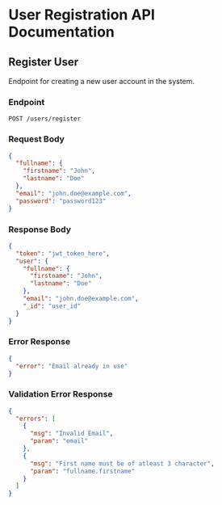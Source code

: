 # User Registration API Documentation

## Register User
Endpoint for creating a new user account in the system.

### Endpoint
`POST /users/register`

### Request Body
```json
{
  "fullname": {
    "firstname": "John",
    "lastname": "Doe"
  },
  "email": "john.doe@example.com",
  "password": "password123"
}
```

### Response Body
```json
{
  "token": "jwt_token_here",
  "user": {
    "fullname": {
      "firstname": "John",
      "lastname": "Doe"
    },
    "email": "john.doe@example.com",
    "_id": "user_id"
  }
}
```

### Error Response
```json
{
  "error": "Email already in use"
}
```

### Validation Error Response
```json
{
  "errors": [
    {
      "msg": "Invalid Email",
      "param": "email"
    },
    {
      "msg": "First name must be of atleast 3 character",
      "param": "fullname.firstname"
    }
  ]
}
```